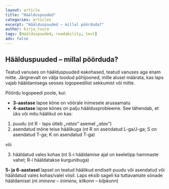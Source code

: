 ```yaml
---
layout: article
title: "Häälduspuuded"
categories: articles
excerpt: "Häälduspuuded – millal pöörduda?"
author: kirja_tsura
tags: [Häälduspuuded, readability, test]
ads: false
---
```


## Häälduspuuded – millal pöörduda?

Teatud vanuses on häälduspuuded eakohased, teatud vanuses aga enam mitte. Järgnevalt on välja toodud põhijooned, mille alusel määrata, kas laps vajab hääldamisega seoses logopeedilist sekkumist või mitte.

Pöördu logopeedi poole, kui:

* **3-aastase** lapse kõne on võõrale inimesele arusaamatu
* **4-aastase** lapse kõnes on palju hääldusprobleeme. See tähendab, et üks või mitu häälikut on kas:

1.	puudu (nt R  - laps ütleb *„ratas“* asemel *„atas“*)
2.	asendatud mõne teise häälikuga (nt R on asendatud L-ga/J-ga; S on asendatud T-ga; K on asendatud T-ga)

või

3.	hääldatud vales kohas (nt S-i hääldamise ajal on keeletipp hammaste vahel; R-i hääldatakse kurgunibuga)

**5- ja 6-aastasel** lapsel on teatud häälikud endiselt puudu või asendatud või hääldatud vales kohas/valel viisil. Laps eksib sageli ka tuttavamate sõnade hääldamisel (nt *iminene – inimene, kilkonn – kilpkonn*)


  


